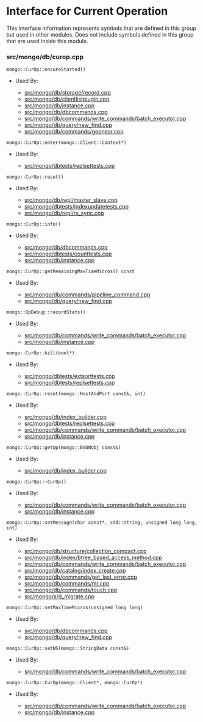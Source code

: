 
# Interface for Current Operation
This interface information represents symbols that are defined in this group but used in other modules.  Does not include symbols defined in this group that are used inside this module.

### src/mongo/db/curop.cpp

<div></div>

    mongo::CurOp::ensureStarted()

- Used By:

    - [src/mongo/db/storage/record.cpp](../../../../storage/storage\_layer\_structure)
    - [src/mongo/db/clientlistplugin.cpp](../../../../network/web\_server)
    - [src/mongo/db/instance.cpp](../../../../storage/storage\_layer\_structure)
    - [src/mongo/db/dbcommands.cpp](../../../../queries/database\_commands)
    - [src/mongo/db/commands/write\_commands/batch\_executor.cpp](../../../../network/write\_commands)
    - [src/mongo/db/query/new\_find.cpp](../../../../queries/core\_query\_system)
    - [src/mongo/db/commands/geonear.cpp](../../../../queries/database\_commands)

<div></div>

    mongo::CurOp::enter(mongo::Client::Context*)

- Used By:

    - [src/mongo/dbtests/replsettests.cpp](../../../../tests/unit\_tests)

<div></div>

    mongo::CurOp::reset()

- Used By:

    - [src/mongo/db/repl/master\_slave.cpp](../../../../replication/replication)
    - [src/mongo/dbtests/indexupdatetests.cpp](../../../../tests/unit\_tests)
    - [src/mongo/db/repl/rs\_sync.cpp](../../../../replication/replication)

<div></div>

    mongo::CurOp::info()

- Used By:

    - [src/mongo/db/dbcommands.cpp](../../../../queries/database\_commands)
    - [src/mongo/dbtests/counttests.cpp](../../../../tests/unit\_tests)
    - [src/mongo/db/instance.cpp](../../../../storage/storage\_layer\_structure)

<div></div>

    mongo::CurOp::getRemainingMaxTimeMicros() const

- Used By:

    - [src/mongo/db/commands/pipeline\_command.cpp](../../../../queries/aggregation\_framework)
    - [src/mongo/db/query/new\_find.cpp](../../../../queries/core\_query\_system)

<div></div>

    mongo::OpDebug::recordStats()

- Used By:

    - [src/mongo/db/commands/write\_commands/batch\_executor.cpp](../../../../network/write\_commands)
    - [src/mongo/db/instance.cpp](../../../../storage/storage\_layer\_structure)

<div></div>

    mongo::CurOp::kill(bool*)

- Used By:

    - [src/mongo/dbtests/extsorttests.cpp](../../../../tests/unit\_tests)
    - [src/mongo/dbtests/replsettests.cpp](../../../../tests/unit\_tests)

<div></div>

    mongo::CurOp::reset(mongo::HostAndPort const&, int)

- Used By:

    - [src/mongo/db/index\_builder.cpp](../../../../queries/indexing)
    - [src/mongo/dbtests/replsettests.cpp](../../../../tests/unit\_tests)
    - [src/mongo/db/commands/write\_commands/batch\_executor.cpp](../../../../network/write\_commands)
    - [src/mongo/db/instance.cpp](../../../../storage/storage\_layer\_structure)

<div></div>

    mongo::CurOp::getOp(mongo::BSONObj const&)

- Used By:

    - [src/mongo/db/index\_builder.cpp](../../../../queries/indexing)

<div></div>

    mongo::CurOp::~CurOp()

- Used By:

    - [src/mongo/db/commands/write\_commands/batch\_executor.cpp](../../../../network/write\_commands)
    - [src/mongo/db/instance.cpp](../../../../storage/storage\_layer\_structure)

<div></div>

    mongo::CurOp::setMessage(char const*, std::string, unsigned long long, int)

- Used By:

    - [src/mongo/db/structure/collection\_compact.cpp](../../../../storage/storage\_layer\_structure)
    - [src/mongo/db/index/btree\_based\_access\_method.cpp](../../../../queries/indexing)
    - [src/mongo/db/commands/write\_commands/batch\_executor.cpp](../../../../network/write\_commands)
    - [src/mongo/db/catalog/index\_create.cpp](../../../../storage/storage\_layer\_structure)
    - [src/mongo/db/commands/get\_last\_error.cpp](../../../../queries/database\_commands)
    - [src/mongo/db/commands/mr.cpp](../../../../queries/database\_commands)
    - [src/mongo/db/commands/touch.cpp](../../../../queries/database\_commands)
    - [src/mongo/s/d\_migrate.cpp](../../../../sharding/sharding)

<div></div>

    mongo::CurOp::setMaxTimeMicros(unsigned long long)

- Used By:

    - [src/mongo/db/dbcommands.cpp](../../../../queries/database\_commands)
    - [src/mongo/db/query/new\_find.cpp](../../../../queries/core\_query\_system)

<div></div>

    mongo::CurOp::setNS(mongo::StringData const&)

- Used By:

    - [src/mongo/db/commands/write\_commands/batch\_executor.cpp](../../../../network/write\_commands)

<div></div>

    mongo::CurOp::CurOp(mongo::Client*, mongo::CurOp*)

- Used By:

    - [src/mongo/db/commands/write\_commands/batch\_executor.cpp](../../../../network/write\_commands)
    - [src/mongo/db/instance.cpp](../../../../storage/storage\_layer\_structure)
